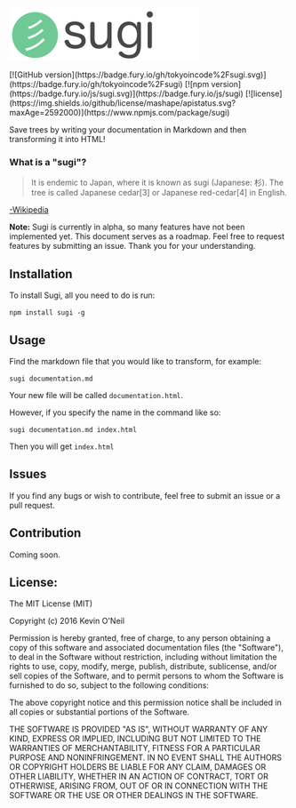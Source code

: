 ![Sugi logo](assets/logo_small.png)
<div style="clear:both;"></div>
[![GitHub version](https://badge.fury.io/gh/tokyoincode%2Fsugi.svg)](https://badge.fury.io/gh/tokyoincode%2Fsugi)
[![npm version](https://badge.fury.io/js/sugi.svg)](https://badge.fury.io/js/sugi)
[![license](https://img.shields.io/github/license/mashape/apistatus.svg?maxAge=2592000)](https://www.npmjs.com/package/sugi)

Save trees by writing your documentation in Markdown and then transforming it into HTML!

### What is a "sugi"?

>It is endemic to Japan, where it is known as sugi (Japanese: 杉). The tree is called Japanese cedar[3] or Japanese red-cedar[4] in English.

[-Wikipedia](https://en.wikipedia.org/wiki/Cryptomeria)

**Note:** Sugi is currently in alpha, so many features have not been implemented yet. This
document serves as a roadmap. Feel free to request features by submitting an issue.
Thank you for your understanding.

## Installation
To install Sugi, all you need to do is run:

```
npm install sugi -g
```

## Usage
Find the markdown file that you would like to transform, for example:
```
sugi documentation.md
```
Your new file will be called `documentation.html`.

However, if you specify the name in the command like so:
```
sugi documentation.md index.html
```
Then you will get `index.html`

## Issues
If you find any bugs or wish to contribute, feel free to submit an issue or a pull
request.

## Contribution
Coming soon.

## License:
The MIT License (MIT)

Copyright (c) 2016 Kevin O'Neil

Permission is hereby granted, free of charge, to any person obtaining a copy
of this software and associated documentation files (the "Software"), to deal
in the Software without restriction, including without limitation the rights
to use, copy, modify, merge, publish, distribute, sublicense, and/or sell
copies of the Software, and to permit persons to whom the Software is
furnished to do so, subject to the following conditions:

The above copyright notice and this permission notice shall be included in all
copies or substantial portions of the Software.

THE SOFTWARE IS PROVIDED "AS IS", WITHOUT WARRANTY OF ANY KIND, EXPRESS OR
IMPLIED, INCLUDING BUT NOT LIMITED TO THE WARRANTIES OF MERCHANTABILITY,
FITNESS FOR A PARTICULAR PURPOSE AND NONINFRINGEMENT. IN NO EVENT SHALL THE
AUTHORS OR COPYRIGHT HOLDERS BE LIABLE FOR ANY CLAIM, DAMAGES OR OTHER
LIABILITY, WHETHER IN AN ACTION OF CONTRACT, TORT OR OTHERWISE, ARISING FROM,
OUT OF OR IN CONNECTION WITH THE SOFTWARE OR THE USE OR OTHER DEALINGS IN THE
SOFTWARE.

